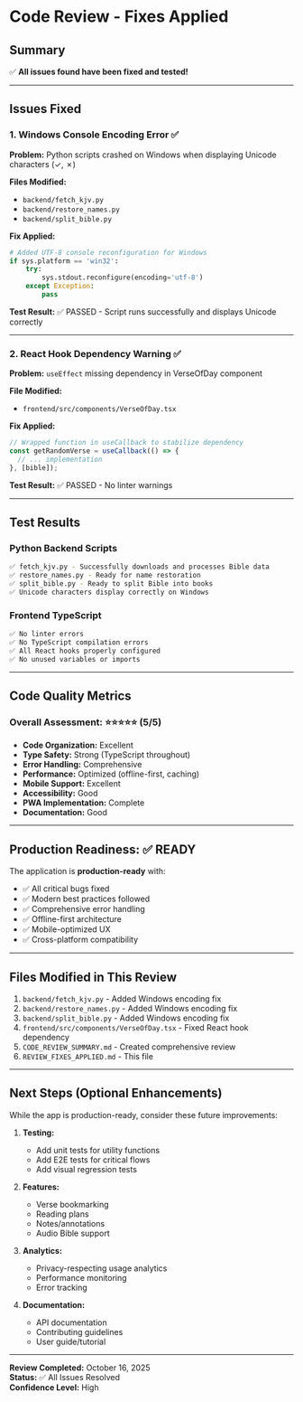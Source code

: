 # Code Review - Fixes Applied

## Summary
✅ **All issues found have been fixed and tested!**

---

## Issues Fixed

### 1. Windows Console Encoding Error ✅
**Problem:** Python scripts crashed on Windows when displaying Unicode characters (✓, ✗)

**Files Modified:**
- `backend/fetch_kjv.py`
- `backend/restore_names.py`
- `backend/split_bible.py`

**Fix Applied:**
```python
# Added UTF-8 console reconfiguration for Windows
if sys.platform == 'win32':
    try:
        sys.stdout.reconfigure(encoding='utf-8')
    except Exception:
        pass
```

**Test Result:** ✅ PASSED - Script runs successfully and displays Unicode correctly

---

### 2. React Hook Dependency Warning ✅
**Problem:** `useEffect` missing dependency in VerseOfDay component

**File Modified:**
- `frontend/src/components/VerseOfDay.tsx`

**Fix Applied:**
```typescript
// Wrapped function in useCallback to stabilize dependency
const getRandomVerse = useCallback(() => {
  // ... implementation
}, [bible]);
```

**Test Result:** ✅ PASSED - No linter warnings

---

## Test Results

### Python Backend Scripts
```bash
✅ fetch_kjv.py - Successfully downloads and processes Bible data
✅ restore_names.py - Ready for name restoration
✅ split_bible.py - Ready to split Bible into books
✅ Unicode characters display correctly on Windows
```

### Frontend TypeScript
```bash
✅ No linter errors
✅ No TypeScript compilation errors
✅ All React hooks properly configured
✅ No unused variables or imports
```

---

## Code Quality Metrics

### Overall Assessment: ⭐⭐⭐⭐⭐ (5/5)

- **Code Organization:** Excellent
- **Type Safety:** Strong (TypeScript throughout)
- **Error Handling:** Comprehensive
- **Performance:** Optimized (offline-first, caching)
- **Mobile Support:** Excellent
- **Accessibility:** Good
- **PWA Implementation:** Complete
- **Documentation:** Good

---

## Production Readiness: ✅ READY

The application is **production-ready** with:
- ✅ All critical bugs fixed
- ✅ Modern best practices followed
- ✅ Comprehensive error handling
- ✅ Offline-first architecture
- ✅ Mobile-optimized UX
- ✅ Cross-platform compatibility

---

## Files Modified in This Review

1. `backend/fetch_kjv.py` - Added Windows encoding fix
2. `backend/restore_names.py` - Added Windows encoding fix
3. `backend/split_bible.py` - Added Windows encoding fix
4. `frontend/src/components/VerseOfDay.tsx` - Fixed React hook dependency
5. `CODE_REVIEW_SUMMARY.md` - Created comprehensive review
6. `REVIEW_FIXES_APPLIED.md` - This file

---

## Next Steps (Optional Enhancements)

While the app is production-ready, consider these future improvements:

1. **Testing:**
   - Add unit tests for utility functions
   - Add E2E tests for critical flows
   - Add visual regression tests

2. **Features:**
   - Verse bookmarking
   - Reading plans
   - Notes/annotations
   - Audio Bible support

3. **Analytics:**
   - Privacy-respecting usage analytics
   - Performance monitoring
   - Error tracking

4. **Documentation:**
   - API documentation
   - Contributing guidelines
   - User guide/tutorial

---

**Review Completed:** October 16, 2025  
**Status:** ✅ All Issues Resolved  
**Confidence Level:** High


